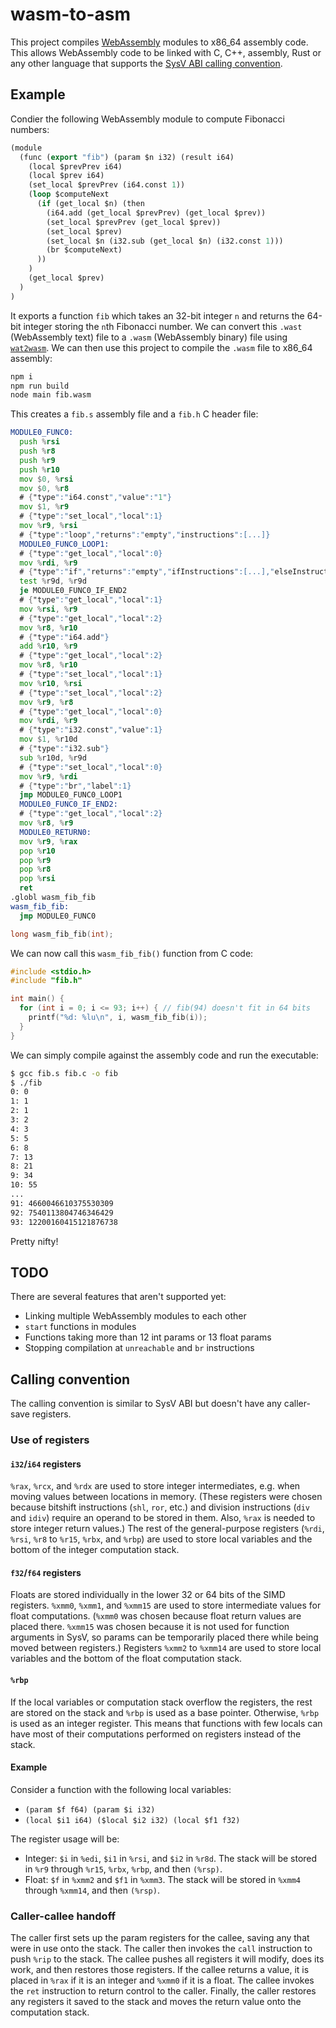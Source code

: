 # wasm-to-asm

This project compiles [WebAssembly](https://webassembly.org) modules to x86_64 assembly code.
This allows WebAssembly code to be linked with C, C++, assembly, Rust or any other language that supports the [SysV ABI calling convention](https://wiki.osdev.org/System_V_ABI#x86-64).

## Example

Condier the following WebAssembly module to compute Fibonacci numbers:
```lisp
(module
  (func (export "fib") (param $n i32) (result i64)
    (local $prevPrev i64)
    (local $prev i64)
    (set_local $prevPrev (i64.const 1))
    (loop $computeNext
      (if (get_local $n) (then
        (i64.add (get_local $prevPrev) (get_local $prev))
        (set_local $prevPrev (get_local $prev))
        (set_local $prev)
        (set_local $n (i32.sub (get_local $n) (i32.const 1)))
        (br $computeNext)
      ))
    )
    (get_local $prev)
  )
)
```
It exports a function `fib` which takes an 32-bit integer `n` and returns the 64-bit integer storing the `n`th Fibonacci number.
We can convert this `.wast` (WebAssembly text) file to a `.wasm` (WebAssembly binary) file using [`wat2wasm`](https://github.com/WebAssembly/wabt).
We can then use this project to compile the `.wasm` file to x86_64 assembly:
```bash
npm i
npm run build
node main fib.wasm
```
This creates a `fib.s` assembly file and a `fib.h` C header file:
```asm
MODULE0_FUNC0:
  push %rsi
  push %r8
  push %r9
  push %r10
  mov $0, %rsi
  mov $0, %r8
  # {"type":"i64.const","value":"1"}
  mov $1, %r9
  # {"type":"set_local","local":1}
  mov %r9, %rsi
  # {"type":"loop","returns":"empty","instructions":[...]}
  MODULE0_FUNC0_LOOP1:
  # {"type":"get_local","local":0}
  mov %rdi, %r9
  # {"type":"if","returns":"empty","ifInstructions":[...],"elseInstructions":[]}
  test %r9d, %r9d
  je MODULE0_FUNC0_IF_END2
  # {"type":"get_local","local":1}
  mov %rsi, %r9
  # {"type":"get_local","local":2}
  mov %r8, %r10
  # {"type":"i64.add"}
  add %r10, %r9
  # {"type":"get_local","local":2}
  mov %r8, %r10
  # {"type":"set_local","local":1}
  mov %r10, %rsi
  # {"type":"set_local","local":2}
  mov %r9, %r8
  # {"type":"get_local","local":0}
  mov %rdi, %r9
  # {"type":"i32.const","value":1}
  mov $1, %r10d
  # {"type":"i32.sub"}
  sub %r10d, %r9d
  # {"type":"set_local","local":0}
  mov %r9, %rdi
  # {"type":"br","label":1}
  jmp MODULE0_FUNC0_LOOP1
  MODULE0_FUNC0_IF_END2:
  # {"type":"get_local","local":2}
  mov %r8, %r9
  MODULE0_RETURN0:
  mov %r9, %rax
  pop %r10
  pop %r9
  pop %r8
  pop %rsi
  ret
.globl wasm_fib_fib
wasm_fib_fib:
  jmp MODULE0_FUNC0
```
```c
long wasm_fib_fib(int);
```
We can now call this `wasm_fib_fib()` function from C code:
```c
#include <stdio.h>
#include "fib.h"

int main() {
  for (int i = 0; i <= 93; i++) { // fib(94) doesn't fit in 64 bits
    printf("%d: %lu\n", i, wasm_fib_fib(i));
  }
}
```
We can simply compile against the assembly code and run the executable:
```bash
$ gcc fib.s fib.c -o fib
$ ./fib
0: 0
1: 1
2: 1
3: 2
4: 3
5: 5
6: 8
7: 13
8: 21
9: 34
10: 55
...
91: 4660046610375530309
92: 7540113804746346429
93: 12200160415121876738
```
Pretty nifty!

## TODO

There are several features that aren't supported yet:
- Linking multiple WebAssembly modules to each other
- `start` functions in modules
- Functions taking more than 12 int params or 13 float params
- Stopping compilation at `unreachable` and `br` instructions

## Calling convention

The calling convention is similar to SysV ABI but doesn't have any caller-save registers.

### Use of registers

#### `i32`/`i64` registers
`%rax`, `%rcx`, and `%rdx` are used to store integer intermediates, e.g. when moving values between locations in memory.
(These registers were chosen because bitshift instructions (`shl`, `ror`, etc.) and division instructions (`div` and `idiv`) require an operand to be stored in them. Also, `%rax` is needed to store integer return values.)
The rest of the general-purpose registers (`%rdi`, `%rsi`, `%r8` to `%r15`, `%rbx`, and `%rbp`) are used to store local variables and the bottom of the integer computation stack.

#### `f32`/`f64` registers
Floats are stored individually in the lower 32 or 64 bits of the SIMD registers.
`%xmm0`, `%xmm1`, and `%xmm15` are used to store intermediate values for float computations.
(`%xmm0` was chosen because float return values are placed there. `%xmm15` was chosen because it is not used for function arguments in SysV, so params can be temporarily placed there while being moved between registers.)
Registers `%xmm2` to `%xmm14` are used to store local variables and the bottom of the float computation stack.

#### `%rbp`
If the local variables or computation stack overflow the registers, the rest are stored on the stack and `%rbp` is used as a base pointer.
Otherwise, `%rbp` is used as an integer register.
This means that functions with few locals can have most of their computations performed on registers instead of the stack.

#### Example
Consider a function with the following local variables:
- `(param $f f64) (param $i i32)`
- `(local $i1 i64) ($local $i2 i32) (local $f1 f32)`

The register usage will be:
- Integer: `$i` in `%edi`, `$i1` in `%rsi`, and `$i2` in `%r8d`. The stack will be stored in `%r9` through `%r15`, `%rbx`, `%rbp`, and then `(%rsp)`.
- Float: `$f` in `%xmm2` and `$f1` in `%xmm3`. The stack will be stored in `%xmm4` through `%xmm14`, and then `(%rsp)`.

### Caller-callee handoff

The caller first sets up the param registers for the callee, saving any that were in use onto the stack.
The caller then invokes the `call` instruction to push `%rip` to the stack.
The callee pushes all registers it will modify, does its work, and then restores those registers.
If the callee returns a value, it is placed in `%rax` if it is an integer and `%xmm0` if it is a float.
The callee invokes the `ret` instruction to return control to the caller.
Finally, the caller restores any registers it saved to the stack and moves the return value onto the computation stack.